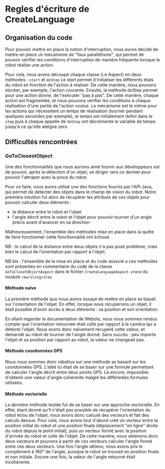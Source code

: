 

# Regles d'écriture de CreateLanguage

## Organisation du code

Pour pouvoir mettre en place la notion d'interruption, nous avons décidé de mettre en place un mécanisme de "faux parallélisme", qui permet de pouvoir vérifier les conditions d'interruption de manière fréquente lorsque le robot réalise une action.

Pour cela, nous avons découpé chaque classe (i.e Aspect) en deux méthodes : `start` et `doStep`
Le start permet d'initialiser les différents états du robot en fonction de l'action à réaliser. De cette manière, nous pouvons stocker, par exemple, l'action courante. Ensuite, la méthode doStep permet pour une action donné, de l'exécuter "pas à pas". De cette manière, chaque action est fragmentée, et nous pouvons vérifier les conditions à chaque réalisation d'une partie de l'action voulue.
Le mécanisme est le même pour les actions qui nécessitent un temps de réalisation (tourner pendant quelques secondes par exemple), le temps est initialement defini dans le `step` puis à chaque appelle de `doStep` ont décrémente la variable de temps jusqu'à ce qu'elle ateigne zero.


## Difficultés rencontrées

### GoToClosestObject

Une des fonctionnalités que nous aurions aimé fournir aux développeurs est de pouvoir, après la détection d'un objet, se diriger vers ce dernier pour pouvoir l'attraper avec la pince du robot.

Pour ce faire, nous avons utilisé une des fonctions fournis par l'API Java, qui permet de détecter des objets dans le champ de vision du robot.
Notre première intuition fut alors de récupérer les attributs de ces objets pour pouvoir calculer deux éléments :
- la distance entre le robot et l'objet
- l'angle décrit entre le robot et l'objet pour pouvoir tourner d'un angle précis avant d'avancer en sa direction

Malheureusement, l'ensemble des méthodes mise en place dans la quête de faire fonctionner cette fonctionnalité ont échoué.

NB : le calcul de la distance entre deux objets n'a pas posé problème, mais bien le calcul de l'orientation par rapport à l'objet.

NB bis : l'ensemble de la mise en place et du code associé a ces méthodes sont présentes en commentaire du code de la classe `GoToClosetObjectAspect` dans le fichier `CreateLanguageAspect.xtend` du module `rewritingrules`

#### Méthode naïve

La première méthode que nous avons essayé de mettre en place se basait sur l'orientation de l'objet. En effet, lorsque nous récupérions un objet, il était possible d'avoir accès à deux éléments : sa position et son orientation.

En allant regarder la documentation de Webots, nous nous sommes rendus compte que l'orientation retournée était celle par rapport à la caméra qui a détecté l'objet. Nous avons donc naïvement récupéré cette valeur, et demandé au robot de tourner de l'angle donné. Sans succès : peu importe l'objet et sa position par rapport au robot, la valeur ne changeait pas.

#### Méthode coordonnées GPS

Nous nous sommes donc rabattus sur une méthode se basant sur les coordonnées GPS. L'idéé ici était de se baser sur une formule permettant de calculer l'angle décrit entre deux points GPS. Là encore, impossible d'obtenir une valeur d'angle cohérente malgré les différentes formules utilisées.

#### Méthode vectorielle

La dernière méthode testée fut de se baser sur une approche vectorielle. En effet, étant donné qu'il n'était pas possible de récupérer l'orientation du robot et/ou de l'objet, nous avons donc calculé des vecteurs et fait des calculs dessus. Pour cela, nous avons tout d'abord créé un vecteur entre la position initial du robot et une position finale (déplacement "en ligne" droite du robot depuis le point initial), puis un vecteur formé avec la position d'arrivée du robot et celle de l'objet. De cette manière, nous obtenons donc deux vecteurs et pouvons à partir de ces vecteurs calculer l'angle formé entre ces deux vecteurs. Une fois l'angle obtenu, nous avons pris le complément à 180° de l'angle, puisque le robot se trouvait en position finale et non initiale. Encore une fois, la valeur de l'angle retourné était incohérente. 
